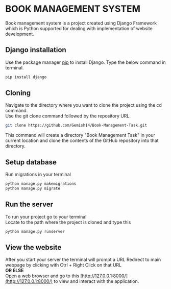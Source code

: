 # BOOK MANAGEMENT SYSTEM

Book management system is a project created using Django Framework which is Python supported for dealing with implementation of website development.

## Django installation

Use the package manager [pip](https://pip.pypa.io/en/stable/) to install Django. Type the below command in terminal.

```bash
pip install django
```

## Cloning

Navigate to the directory where you want to clone the project using the cd command. <br>
Use the git clone command followed by the repository URL.

```bash
git clone https://github.com/Gemish14/Book-Management-Task.git
```
This command will create a directory "Book Management Task" in your current location and clone the contents of the GitHub repository into that directory.


## Setup database

Run migrations in your terminal

```bash
python manage.py makemigrations
python manage.py migrate
```

## Run the server

To run your project go to your terminal
<br> Locate to the path where the project is cloned and type this

```bash
python manage.py runserver
```

## View the website 
After you start your server the terminal will prompt a URL
Redirect to main webpage by clicking with Ctrl + Right Click on that URL
<br>
<b>OR ELSE</b>
<br>
Open a web browser and go to this [http://127.0.0.1:8000/](http://127.0.0.1:8000/) to view and interact with the application.
